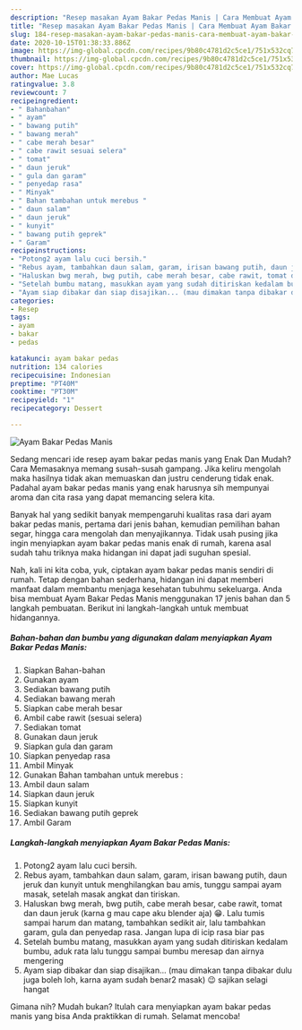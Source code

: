 ```yaml
---
description: "Resep masakan Ayam Bakar Pedas Manis | Cara Membuat Ayam Bakar Pedas Manis Yang Enak dan Simpel"
title: "Resep masakan Ayam Bakar Pedas Manis | Cara Membuat Ayam Bakar Pedas Manis Yang Enak dan Simpel"
slug: 184-resep-masakan-ayam-bakar-pedas-manis-cara-membuat-ayam-bakar-pedas-manis-yang-enak-dan-simpel
date: 2020-10-15T01:38:33.886Z
image: https://img-global.cpcdn.com/recipes/9b80c4781d2c5ce1/751x532cq70/ayam-bakar-pedas-manis-foto-resep-utama.jpg
thumbnail: https://img-global.cpcdn.com/recipes/9b80c4781d2c5ce1/751x532cq70/ayam-bakar-pedas-manis-foto-resep-utama.jpg
cover: https://img-global.cpcdn.com/recipes/9b80c4781d2c5ce1/751x532cq70/ayam-bakar-pedas-manis-foto-resep-utama.jpg
author: Mae Lucas
ratingvalue: 3.8
reviewcount: 7
recipeingredient:
- " Bahanbahan"
- " ayam"
- " bawang putih"
- " bawang merah"
- " cabe merah besar"
- " cabe rawit sesuai selera"
- " tomat"
- " daun jeruk"
- " gula dan garam"
- " penyedap rasa"
- " Minyak"
- " Bahan tambahan untuk merebus "
- " daun salam"
- " daun jeruk"
- " kunyit"
- " bawang putih geprek"
- " Garam"
recipeinstructions:
- "Potong2​ ayam lalu cuci bersih."
- "Rebus ayam, tambahkan daun salam, garam, irisan bawang putih, daun jeruk dan kunyit untuk menghilangkan bau amis, tunggu sampai ayam masak, setelah masak angkat dan tiriskan."
- "Haluskan bwg merah, bwg putih, cabe merah besar, cabe rawit, tomat dan daun jeruk (karna g mau cape aku blender aja) 😁. Lalu tumis sampai harum dan matang, tambahkan sedikit air, lalu tambahkan garam, gula dan penyedap rasa. Jangan lupa di icip rasa biar pas"
- "Setelah bumbu matang, masukkan ayam yang sudah ditiriskan kedalam bumbu, aduk rata lalu tunggu sampai bumbu meresap dan airnya mengering"
- "Ayam siap dibakar dan siap disajikan... (mau dimakan tanpa dibakar dulu juga boleh loh, karna ayam sudah benar2 masak) 😉 sajikan selagi hangat"
categories:
- Resep
tags:
- ayam
- bakar
- pedas

katakunci: ayam bakar pedas 
nutrition: 134 calories
recipecuisine: Indonesian
preptime: "PT40M"
cooktime: "PT30M"
recipeyield: "1"
recipecategory: Dessert

---
```



![Ayam Bakar Pedas Manis](https://img-global.cpcdn.com/recipes/9b80c4781d2c5ce1/751x532cq70/ayam-bakar-pedas-manis-foto-resep-utama.jpg)

Sedang mencari ide resep ayam bakar pedas manis yang Enak Dan Mudah? Cara Memasaknya memang susah-susah gampang. Jika keliru mengolah maka hasilnya tidak akan memuaskan dan justru cenderung tidak enak. Padahal ayam bakar pedas manis yang enak harusnya sih mempunyai aroma dan cita rasa yang dapat memancing selera kita.

Banyak hal yang sedikit banyak mempengaruhi kualitas rasa dari ayam bakar pedas manis, pertama dari jenis bahan, kemudian pemilihan bahan segar, hingga cara mengolah dan menyajikannya. Tidak usah pusing jika ingin menyiapkan ayam bakar pedas manis enak di rumah, karena asal sudah tahu triknya maka hidangan ini dapat jadi suguhan spesial.




Nah, kali ini kita coba, yuk, ciptakan ayam bakar pedas manis sendiri di rumah. Tetap dengan bahan sederhana, hidangan ini dapat memberi manfaat dalam membantu menjaga kesehatan tubuhmu sekeluarga. Anda bisa membuat Ayam Bakar Pedas Manis menggunakan 17 jenis bahan dan 5 langkah pembuatan. Berikut ini langkah-langkah untuk membuat hidangannya.

<!--inarticleads1-->

##### Bahan-bahan dan bumbu yang digunakan dalam menyiapkan Ayam Bakar Pedas Manis:

1. Siapkan  Bahan-bahan
1. Gunakan  ayam
1. Sediakan  bawang putih
1. Sediakan  bawang merah
1. Siapkan  cabe merah besar
1. Ambil  cabe rawit (sesuai selera)
1. Sediakan  tomat
1. Gunakan  daun jeruk
1. Siapkan  gula dan garam
1. Siapkan  penyedap rasa
1. Ambil  Minyak
1. Gunakan  Bahan tambahan untuk merebus :
1. Ambil  daun salam
1. Siapkan  daun jeruk
1. Siapkan  kunyit
1. Sediakan  bawang putih geprek
1. Ambil  Garam




<!--inarticleads2-->

##### Langkah-langkah menyiapkan Ayam Bakar Pedas Manis:

1. Potong2​ ayam lalu cuci bersih.
1. Rebus ayam, tambahkan daun salam, garam, irisan bawang putih, daun jeruk dan kunyit untuk menghilangkan bau amis, tunggu sampai ayam masak, setelah masak angkat dan tiriskan.
1. Haluskan bwg merah, bwg putih, cabe merah besar, cabe rawit, tomat dan daun jeruk (karna g mau cape aku blender aja) 😁. Lalu tumis sampai harum dan matang, tambahkan sedikit air, lalu tambahkan garam, gula dan penyedap rasa. Jangan lupa di icip rasa biar pas
1. Setelah bumbu matang, masukkan ayam yang sudah ditiriskan kedalam bumbu, aduk rata lalu tunggu sampai bumbu meresap dan airnya mengering
1. Ayam siap dibakar dan siap disajikan... (mau dimakan tanpa dibakar dulu juga boleh loh, karna ayam sudah benar2 masak) 😉 sajikan selagi hangat




Gimana nih? Mudah bukan? Itulah cara menyiapkan ayam bakar pedas manis yang bisa Anda praktikkan di rumah. Selamat mencoba!
